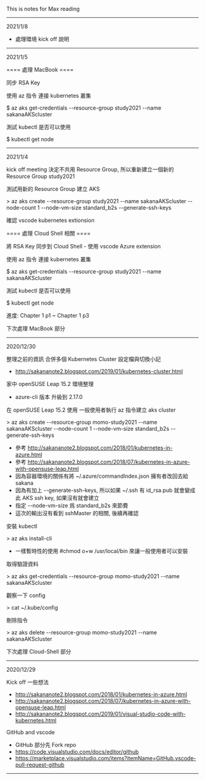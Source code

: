 This is notes for Max reading

-------------------------------------

2021/1/8

* 處理環境  kick off 說明

-------------------------------------

2021/1/5

==== 處理 MacBook ====

同步 RSA Key

使用 az 指令 連接 kubernetes 叢集

\$ az  aks  get-credentials  --resource-group  study2021  --name  sakanaAKScluster

測試 kubectl 是否可以使用

\$ kubectl get node

-------------------------------------

2021/1/4

kick off meeting 決定不共用 Resource Group, 所以重新建立一個新的 Resource Group study2021

測試用新的 Resource Group 建立 AKS

\> az aks create --resource-group study2021 --name sakanaAKScluster --node-count 1 --node-vm-size standard_b2s --generate-ssh-keys

確認 vscode kubernetes extionsion

==== 處理 Cloud Shell 相關 ====

將 RSA Key 同步到 Cloud Shell - 使用 vscode Azure extension

使用 az 指令 連接 kubernetes 叢集

\$ az  aks  get-credentials  --resource-group  study2021  --name  sakanaAKScluster

測試 kubectl 是否可以使用

\$ kubectl get node

進度: Chapter 1 p1 ~ Chapter 1 p3

下次處理 MacBook 部分


-------------------------------------

2020/12/30

整理之前的資訊
合併多個 Kubernetes Cluster 設定檔與切換小記

* http://sakananote2.blogspot.com/2019/01/kubernetes-cluster.html

家中 openSUSE Leap 15.2 環境整理

* azure-cli 版本 升級到 2.17.0

在 openSUSE Leap 15.2 使用 一般使用者執行 az 指令建立 aks cluster

\> az aks create --resource-group momo-study2021 --name sakanaAKScluster --node-count 1 --node-vm-size standard_b2s --generate-ssh-keys

* 參考 http://sakananote2.blogspot.com/2018/01/kubernetes-in-azure.html
* 參考 http://sakananote2.blogspot.com/2018/07/kubernetes-in-azure-with-opensuse-leap.html
* 因為容器環境的關係有將 ~/.azure/commandIndex.json 擁有者改回去給 sakana
* 因為有加上 --generate-ssh-keys, 所以如果 ~/.ssh 有 id_rsa.pub 就會變成此 AKS ssh key, 如果沒有就會建立
* 指定 --node-vm-size 爲 standard_b2s 來節費
* 這次的輸出沒有看到 sshMaster 的相關, 後續再確認

安裝 kubectl

\> az  aks  install-cli

* 一樣暫時性的使用 #chmod o+w /usr/local/bin 來讓一般使用者可以安裝

取得驗證資料

\> az aks get-credentials --resource-group momo-study2021 --name sakanaAKScluster

觀察一下 config

\> cat   ~/.kube/config

刪除指令

\> az aks delete --resource-group momo-study2021 --name sakanaAKScluster

下次處理 Cloud-Shell 部分

-------------------------------------

2020/12/29

Kick off 一些想法

* http://sakananote2.blogspot.com/2018/01/kubernetes-in-azure.html
* http://sakananote2.blogspot.com/2018/07/kubernetes-in-azure-with-opensuse-leap.html
* http://sakananote2.blogspot.com/2019/01/visual-studio-code-with-kubernetes.html

GitHub and vscode
* GitHub 部分先 Fork repo
* https://code.visualstudio.com/docs/editor/github
* https://marketplace.visualstudio.com/items?itemName=GitHub.vscode-pull-request-github


-------------------------------------

